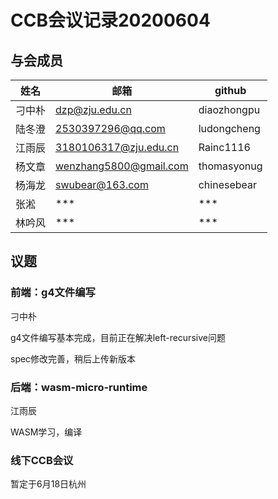 # CCB会议记录20200604


## 与会成员


| 姓名   | 邮箱                   | github      |
| ------ | ---------------------- | ----------- |
| 刁中朴 | dzp@zju.edu.cn         | diaozhongpu |
| 陆冬澄 | 2530397296@qq.com      | ludongcheng |
| 江雨辰 | 3180106317@zju.edu.cn  | Rainc1116   |
| 杨文章 | wenzhang5800@gmail.com | thomasyonug |
| 杨海龙 | swubear@163.com        | chinesebear |
| 张淞   | ***                    | ***         |
| 林吟风 | ***                    | ***         |

## 议题

### 前端：g4文件编写
刁中朴

g4文件编写基本完成，目前正在解决left-recursive问题

spec修改完善，稍后上传新版本

### 后端：wasm-micro-runtime

江雨辰

WASM学习，编译



### 线下CCB会议

暂定于6月18日杭州